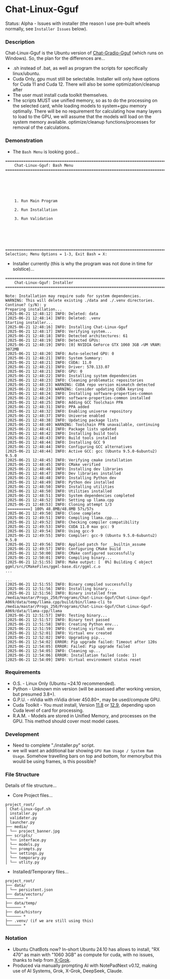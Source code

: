 # Chat-Linux-Gguf
Status: Alpha - Issues with installer (the reason I use pre-built wheels normally, see `Installer Issues` below).

### Description
Chat-Linux-Gguf is the Ubuntu version of [Chat-Gradio-Gguf](https://github.com/wiseman-timelord/Chat-Gradio-Gguf) (which runs on Windows). So, the plan for the differences are...
- .sh instead of .bat, as well as program the scripts for specifically linux/ubuntu.
- Cuda Only, gpu must still be selectable. Installer will only have options for Cuda 11 and Cuda 12. There will also be some optimization/cleanup after
- The user must install cuda toolkit themselves.
- The scripts MUST use unified memory, so as to do the processing on the selected card, while loading models to system+gpu memory optimally. There will be no requirement for calculating how many layers to load to the GPU, we will assume that the models will load on the system memory available. optimize/cleanup functions/processes for removal of the calculations.

### Demonstration
- The `Bash Menu` is looking good...
```
===============================================================================
    Chat-Linux-Gguf: Bash Menu
===============================================================================






    1. Run Main Program

    2. Run Installation

    3. Run Validation






===============================================================================
Selection; Menu Options = 1-3, Exit Bash = X: 

```
- Installer currently (this is why the program was not done in time for solstice)...
```
===============================================================================
    Chat-Linux-Gguf: Installer
===============================================================================

Note: Installation may require sudo for system dependencies.
WARNING: This will delete existing ./data and ./.venv directories.
Continue? (y/N): y
Preparing installation...
[2025-06-21 12:48:12] INFO: Deleted: data
[2025-06-21 12:48:14] INFO: Deleted: .venv
Starting installer...
[2025-06-21 12:48:16] INFO: Installing Chat-Linux-Gguf
[2025-06-21 12:48:17] INFO: Verifying system...
[2025-06-21 12:48:18] INFO: Detected architectures: 61
[2025-06-21 12:48:19] INFO: Detected GPUs:
[2025-06-21 12:48:19] INFO: [0] NVIDIA GeForce GTX 1060 3GB ✓UM VRAM: 3072MB
[2025-06-21 12:48:20] INFO: Auto-selected GPU: 0
[2025-06-21 12:48:21] INFO: System Summary:
[2025-06-21 12:48:21] INFO: CUDA: 11.0
[2025-06-21 12:48:21] INFO: Driver: 570.133.07
[2025-06-21 12:48:21] INFO: GPU: 0
[2025-06-21 12:48:22] INFO: Installing system dependencies
[2025-06-21 12:48:23] INFO: Cleaning problematic repositories
[2025-06-21 12:48:23] WARNING: CUDA repo version mismatch detected
[2025-06-21 12:48:23] WARNING: Consider updating CUDA keyring
[2025-06-21 12:48:24] INFO: Installing software-properties-common
[2025-06-21 12:48:24] INFO: software-properties-common installed
[2025-06-21 12:48:25] INFO: Adding GCC Toolchain PPA
[2025-06-21 12:48:31] INFO: PPA added
[2025-06-21 12:48:32] INFO: Enabling universe repository
[2025-06-21 12:48:37] INFO: Universe enabled
[2025-06-21 12:48:38] INFO: Updating package lists
[2025-06-21 12:48:40] WARNING: Toolchain PPA unavailable, continuing
[2025-06-21 12:48:41] INFO: Package lists updated
[2025-06-21 12:48:42] INFO: Installing build tools
[2025-06-21 12:48:43] INFO: Build tools installed
[2025-06-21 12:48:44] INFO: Installing GCC 9
[2025-06-21 12:48:44] INFO: Configuring GCC alternatives
[2025-06-21 12:48:44] INFO: Active GCC: gcc (Ubuntu 9.5.0-6ubuntu2) 9.5.0
[2025-06-21 12:48:45] INFO: Verifying cmake installation
[2025-06-21 12:48:45] INFO: CMake verified
[2025-06-21 12:48:46] INFO: Installing dev libraries
[2025-06-21 12:48:47] INFO: Dev libraries installed
[2025-06-21 12:48:48] INFO: Installing Python dev
[2025-06-21 12:48:49] INFO: Python dev installed
[2025-06-21 12:48:50] INFO: Installing utilities
[2025-06-21 12:48:50] INFO: Utilities installed
[2025-06-21 12:48:51] INFO: System dependencies completed
[2025-06-21 12:48:52] INFO: Setting up llama.cpp
[2025-06-21 12:48:53] INFO: Cloning attempt 1/3
[==========] 100% 48.8MB/48.8MB 57s/57s
[2025-06-21 12:49:50] INFO: Clone complete
[2025-06-21 12:49:51] INFO: Compiling llama.cpp...
[2025-06-21 12:49:52] INFO: Checking compiler compatibility
[2025-06-21 12:49:53] INFO: CUDA 11.0 max gcc: 9
[2025-06-21 12:49:54] INFO: Using gcc-9
[2025-06-21 12:49:55] INFO: Compiler: gcc-9 (Ubuntu 9.5.0-6ubuntu2) 9.5.0
[2025-06-21 12:49:56] INFO: Applied patch for __builtin_assume
[2025-06-21 12:49:57] INFO: Configuring CMake build
[2025-06-21 12:50:00] INFO: CMake configured successfully
[2025-06-21 12:50:01] INFO: Compiling binary...
[2025-06-21 12:51:55] INFO: Make output: [  0%] Building C object ggml/src/CMakeFiles/ggml-base.dir/ggml.c.o
...

...
[2025-06-21 12:51:55] INFO: Binary compiled successfully
[2025-06-21 12:51:56] INFO: Installing binary...
[2025-06-21 12:51:56] INFO: Binary installed from /media/mastar/Progs_250/Programs/Chat-Linux-Gguf/Chat-Linux-Gguf-A069/data/temp/llama.cpp/build/bin/llama-cli to /media/mastar/Progs_250/Programs/Chat-Linux-Gguf/Chat-Linux-Gguf-A069/data/llama-cpp/llama
[2025-06-21 12:51:57] INFO: Testing binary...
[2025-06-21 12:51:57] INFO: Binary test passed
[2025-06-21 12:51:58] INFO: Creating Python env...
[2025-06-21 12:51:59] INFO: Creating virtual env
[2025-06-21 12:52:01] INFO: Virtual env created
[2025-06-21 12:52:02] INFO: Upgrading pip...
[2025-06-21 12:54:02] ERROR: Pip upgrade failed: Timeout after 120s
[2025-06-21 12:54:05] ERROR: Failed: Pip upgrade failed
[2025-06-21 12:54:05] INFO: Cleaning up...
[2025-06-21 12:54:06] ERROR: Installation failed (code: 1)
[2025-06-21 12:54:09] INFO: Virtual environment status reset

```

### Requirements
- O.S. - Linux Only (Ubuntu ~24.10 recommended).
- Python - Unknown min version (will be assessed after working version, but presumed 3.8+).
- G.P.U. - nVidia with nVidia driver 450.80+, may be used/compute GPU. 
- Cuda Toolkit - You must install, Version [11.8](https://developer.nvidia.com/cuda-11-8-0-download-archive) or [12.9](https://developer.nvidia.com/cuda-12-9-0-download-archive), depending upon Cuda level of card for processing.
- R.A.M. - Models are stored in Unified Memory, and processes on the GPU. This method should cover most model cases.

### Development
- Need to complete "./installer.py" script.
- we will want an additional bar showing `GPU Ram Usage / System Ram Usage`. Somehow travelling bars on top and bottom, for memory/but this would be using frames, is this possible?

### File Structure
Details of file structure...
- Core Project files...
```
project_root/
│ Chat-Linux-Gguf.sh
│ installer.py
│ validater.py
│ launcher.py
├── media/
│ └── project_banner.jpg
├── scripts/
│ └── interface.py
│ └── models.py
│ └── prompts.py
│ └── settings.py
│ └── temporary.py
│ └── utlity.py
```
- Installed/Temporary files...
```
project_root/
├── data/
│ └── persistent.json
├── data/vectors/
└─────── *
├── data/temp/
└────── *
├── data/history
└────── *
├── .venv/ (if we are still using this)
└────── *
```

### Notation
- Ubuntu ChatBots now? In-short Ubuntu 24.10 has allows to install, "RX 470" as main with "1060 3GB" as compute for cuda, with no issues, thanks to help from [X-Grok](www.x.com).
- Produced via manually prompting AI with NotePadNext v0.12, making use of AI Systems, Grok, X-Grok, DeepSeek, Claude.
